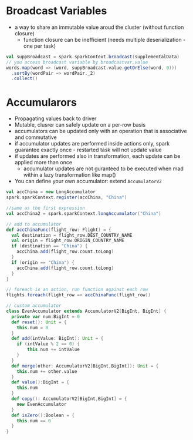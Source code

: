 # Broadcast Variables
* a way to share an immutable value aroud the cluster (without function closure)
    * function closure can be inefficient (needs multiple deserialization - one per task)

```scala
val suppBroadcast = spark.sparkContext.broadcast(supplementalData)
// you access broadcast variable by broadcastvar.value
words.map(word => (word, suppBroadcast.value.getOrElse(word, 0)))
  .sortBy(wordPair => wordPair._2)
  .collect()
```

# Accumularors
* Propagating values back to driver
* Mutable, clusrer can safely update on a per-row basis
* accumulators can be updated only with an operation that is associative and commutative
* if accumulator updates are performed inside actions only, spark guarantee exactly once - restarted task will not update value
* if updates are performed also in transformation, each update can be applied more than once
    * accumulator updates are not guranteed to be executed when mad within a lazy transformation like map()
* You can define your own accumulator: extend `AccumulatorV2`

```scala
val accChina = new LongAccumulator
spark.sparkContext.register(accChina, "China")

//same as the first expression
val accChina2 = spark.sparkContext.longAccumulator("China")

// add to accumulator
def accChinaFunc(flight_row: Flight) = {
  val destination = flight_row.DEST_COUNTRY_NAME
  val origin = flight_row.ORIGIN_COUNTRY_NAME
  if (destination == "China") {
    accChina.add(flight_row.count.toLong)
  }
  if (origin == "China") {
    accChina.add(flight_row.count.toLong)
  }
}

// foreach is an action, run function against each row
flights.foreach(flight_row => accChinaFunc(flight_row))

// custom accumulator
class EvenAccumulator extends AccumulatorV2[BigInt, BigInt] {
  private var num:BigInt = 0
  def reset(): Unit = {
    this.num = 0
  }
  def add(intValue: BigInt): Unit = {
    if (intValue % 2 == 0) {
        this.num += intValue
    }
  }
  def merge(other: AccumulatorV2[BigInt,BigInt]): Unit = {
    this.num += other.value
  }
  def value():BigInt = {
    this.num
  }
  def copy(): AccumulatorV2[BigInt,BigInt] = {
    new EvenAccumulator
  }
  def isZero():Boolean = {
    this.num == 0
  }
}
```